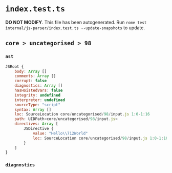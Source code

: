 # `index.test.ts`

**DO NOT MODIFY**. This file has been autogenerated. Run `rome test internal/js-parser/index.test.ts --update-snapshots` to update.

## `core > uncategorised > 98`

### `ast`

```javascript
JSRoot {
	body: Array []
	comments: Array []
	corrupt: false
	diagnostics: Array []
	hasHoistedVars: false
	integrity: undefined
	interpreter: undefined
	sourceType: "script"
	syntax: Array []
	loc: SourceLocation core/uncategorised/98/input.js 1:0-1:16
	path: UIDPath<core/uncategorised/98/input.js>
	directives: Array [
		JSDirective {
			value: "Hello\\712World"
			loc: SourceLocation core/uncategorised/98/input.js 1:0-1:16
		}
	]
}
```

### `diagnostics`

```

```
